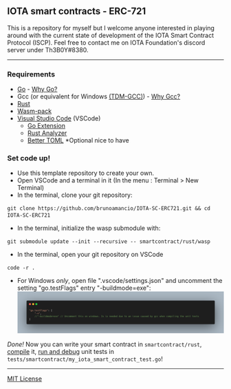 ## IOTA smart contracts - ERC-721

This is a repository for myself but I welcome anyone interested in playing around with the current state of development of the IOTA Smart Contract Protocol (ISCP). Feel free to contact me on IOTA Foundation's discord server under Th3B0Y#8380.

---

### Requirements
- [Go](https://golang.org/dl/) - [Why Go?](general-docs/WhyGo.md)
- Gcc (or equivalent for Windows [(TDM-GCC)](https://jmeubank.github.io/tdm-gcc/)) - [Why Gcc?](general-docs/WhyGo.md)
- [Rust](https://www.rust-lang.org/tools/install)
- [Wasm-pack](https://rustwasm.github.io/wasm-pack/installer/)
- [Visual Studio Code](https://code.visualstudio.com/Download) (VSCode)
  - [Go Extension](https://marketplace.visualstudio.com/items?itemName=golang.Go)
  - [Rust Analyzer](https://marketplace.visualstudio.com/items?itemName=matklad.rust-analyzer)
  - [Better TOML](https://marketplace.visualstudio.com/items?itemName=bungcip.better-toml) *Optional nice to have 

### Set code up!
- Use this template repository to create your own.
- Open VSCode and a terminal in it (In the menu : Terminal > New Terminal)
- In the terminal, clone your git repository:
```
git clone https://github.com/brunoamancio/IOTA-SC-ERC721.git && cd IOTA-SC-ERC721
```
- In the terminal, initialize the wasp submodule with:
```
git submodule update --init --recursive -- smartcontract/rust/wasp
```
- In the terminal, open your git repository on VSCode
```
code -r .
```

- For Windows *only*, open file ".vscode/settings.json" and uncomment the setting "go.testFlags" entry "-buildmode=exe":
![Go.testFlags for Windows](general-docs/go-testflags.png)

*Done!* Now you can write your smart contract in `smartcontract/rust`, [compile](general-docs/Compile-SmartContract.md) it, [run and debug](general-docs/UnitTest-and-debug-SmartContract.md) unit tests in `tests/smartcontract/my_iota_smart_contract_test.go`!

---
[MIT License](LICENSE)
